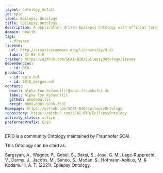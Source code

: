 ```yaml
---
layout: ontology_detail
id: epio
label: Epilepsy Ontology
title: Epilepsy Ontology
description: A application driven Epilepsy Ontology with official terms from the ILAE.
domain: health
tags:
  - disease
license:
  url: http://creativecommons.org/licenses/by/4.0/
  label: CC BY 4.0
tracker: https://github.com/SCAI-BIO/EpilepsyOntology/issues
dependencies:
  - id: BFO
products:
  - id: epio.owl
  - id: EPIO_merged.owl
contact:
  email: alpha.tom.kodamullil@scai.fraunhofer.de
  label: Alpha Tom Kodamullil
  github: akodamullil
  orcid: 0000-0001-9896-3531
homepage: https://github.com/SCAI-BIO/EpilepsyOntology
repository: https://github.com/SCAI-BIO/EpilepsyOntology
activity_status: active
preferredPrefix: EPIO
---
```


EPIO is a community Ontology maintained by Fraunhofer SCAI. 

This Ontology can be cited as: 

Sargsyan, A., Wegner, P., Gebel, S., Baksi, S., Jose, G. M., Lage-Rupprecht, V., Darms, J., Jacobs, M., Sahoo, S., Madan, S., Hofmann-Apitius, M. & Kodamullil, A. T. (2021). Epilepsy Ontology.

